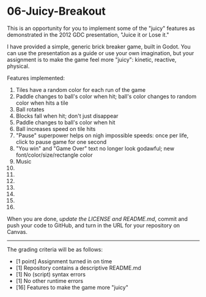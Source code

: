# 06-Juicy-Breakout

This is an opportunity for you to implement some of the "juicy" features as demonstrated in the 2012 GDC presentation, "Juice it or Lose it."

I have provided a simple, generic brick breaker game, built in Godot. You can use the presentation as a guide or use your own imagination, but your assignment is to make the game feel more "juicy": kinetic, reactive, physical.

Features implemented:
1. Tiles have a random color for each run of the game
2. Paddle changes to ball's color when hit; ball's color changes to random color when hits a tile
3. Ball rotates
4. Blocks fall when hit; don't just disappear
5. Paddle changes to ball's color when hit 
6. Ball increases speed on tile hits
7. "Pause" superpower helps on nigh impossible speeds: once per life, click to pause game for one second
8. "You win" and "Game Over" text no longer look godawful; new font/color/size/rectangle color
9. Music
10. 
11.
12.
13.
14.
15.
16.

 When you are done, *update the LICENSE and README.md*, commit and push your code to GitHub, and turn in the URL for your repository on Canvas.

---

The grading criteria will be as follows:

 - [1 point] Assignment turned in on time
 - [1] Repository contains a descriptive README.md
 - [1] No (script) syntax errors
 - [1] No other runtime errors
 - [16] Features to make the game more "juicy"
